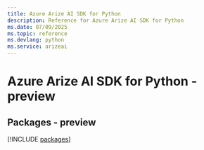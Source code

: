 ```yaml
---
title: Azure Arize AI SDK for Python
description: Reference for Azure Arize AI SDK for Python
ms.date: 07/09/2025
ms.topic: reference
ms.devlang: python
ms.service: arizeai
---
```

# Azure Arize AI SDK for Python - preview
## Packages - preview
[!INCLUDE [packages](arize-ai-index.md)]